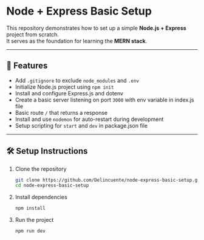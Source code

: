 # Node + Express Basic Setup

This repository demonstrates how to set up a simple **Node.js + Express** project from scratch.  
It serves as the foundation for learning the **MERN stack**.

------------------------------------

## 📌 Features

- Add `.gitignore` to exclude `node_modules` and `.env`
- Initialize Node.js project using `npm init`
- Install and configure Express.js and dotenv
- Create a basic server listening on port `3000` with env variable in index.js file
- Basic route `/` that returns a response
- Install and use `nodemon` for auto-restart during development
- Setup scripting for `start` and `dev` in package.json file

------------------------------------

## 🛠️ Setup Instructions

1. Clone the repository
   ```bash
   git clone https://github.com/Delincuente/node-express-basic-setup.git
   cd node-express-basic-setup
3. Install dependencies
   ```bash
   npm install
5. Run the project
   ```bash
   npm run dev
